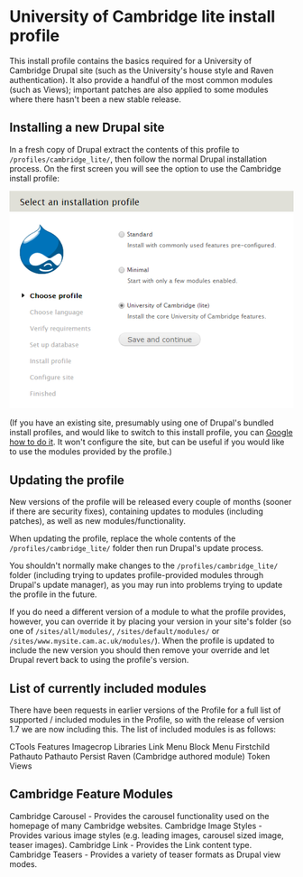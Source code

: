 University of Cambridge lite install profile
============================================

This install profile contains the basics required for a University of Cambridge Drupal site (such as the University's house style and Raven authentication). It also provide a handful of the most common modules (such as Views); important patches are also applied to some modules where there hasn't been a new stable release.

Installing a new Drupal site
----------------------------

In a fresh copy of Drupal extract the contents of this profile to `/profiles/cambridge_lite/`, then follow the normal Drupal installation process. On the first screen you will see the option to use the Cambridge install profile:

![Select profile](doc/select_profile.png)

(If you have an existing site, presumably using one of Drupal's bundled install profiles, and would like to switch to this install profile, you can [Google how to do it](https://www.google.co.uk/search?q=drupal+switching+install+profiles). It won't configure the site, but can be useful if you would like to use the modules provided by the profile.)

Updating the profile
--------------------

New versions of the profile will be released every couple of months (sooner if there are security fixes), containing updates to modules (including patches), as well as new modules/functionality.

When updating the profile, replace the whole contents of the `/profiles/cambridge_lite/` folder then run Drupal's update process.

You shouldn't normally make changes to the `/profiles/cambridge_lite/` folder (including trying to updates profile-provided modules through Drupal's update manager), as you may run into problems trying to update the profile in the future.

If you do need a different version of a module to what the profile provides, however, you can override it by placing your version in your site's folder (so one of `/sites/all/modules/`, `/sites/default/modules/` or `/sites/www.mysite.cam.ac.uk/modules/`). When the profile is updated to include the new version you should then remove your override and let Drupal revert back to using the profile's version.


List of currently included modules
----------------------------------

There have been requests in earlier versions of the Profile for a full list of supported / included modules in the Profile, so with the release of version 1.7 we are now including this. The list of included modules is as follows:

CTools
Features
Imagecrop
Libraries
Link
Menu Block
Menu Firstchild
Pathauto
Pathauto Persist
Raven (Cambridge authored module)
Token
Views

Cambridge Feature Modules
-------------------------

Cambridge Carousel - Provides the carousel functionality used on the homepage of many Cambridge websites.
Cambridge Image Styles - Provides various image styles (e.g. leading images, carousel sized image, teaser images). 
Cambridge Link - Provides the Link content type.
Cambridge Teasers - Provides a variety of teaser formats as Drupal view modes.



